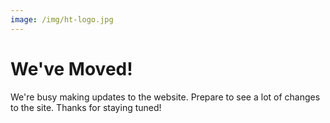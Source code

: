 ```yaml
---
image: /img/ht-logo.jpg
---
```


# We've Moved!

We're busy making updates to the website. Prepare to see a lot of changes to the site. Thanks for staying tuned!

